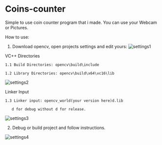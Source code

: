 # Coins-counter

Simple to use coin counter program that i made.
You can use your Webcam or Pictures.

How to use:

1. Download opencv, open projects settings and edit yours: 
![settings1](https://github.com/Caldoon222/Coins-counter-Opencv-Cpp/assets/150370026/dedbe61f-979d-436f-9608-151ba5d75fdd)

VC++ Directories
    
    1.1 Build Directories: opencv\build\include
    
    1.2 Library Directories: opencv\build\x64\vc16\lib
    
![settings2](https://github.com/Caldoon222/Coins-counter-Opencv-Cpp/assets/150370026/65f4d3ed-1ffc-43f2-a64b-6278cbb11c1f)

Linker Input 

    1.3 Linker input: opencv_world(your version here)d.lib
    
       d for debug without d for release.
       
![settings3](https://github.com/Caldoon222/Coins-counter-Opencv-Cpp/assets/150370026/90134816-083d-4285-a4a0-56024e971e29)

2. Debug or build project and follow instructions.

![settings4](https://github.com/Caldoon222/Coins-counter-Opencv-Cpp/assets/150370026/d76774fa-3c00-4fb6-9d8a-39ac2eecfed4)
